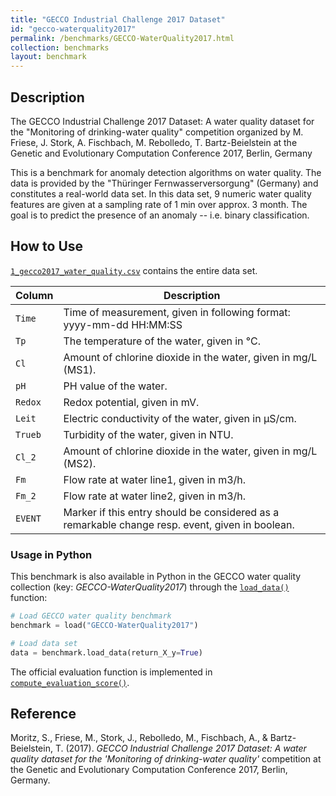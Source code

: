 ```yaml
---
title: "GECCO Industrial Challenge 2017 Dataset"
id: "gecco-waterquality2017"
permalink: /benchmarks/GECCO-WaterQuality2017.html
collection: benchmarks
layout: benchmark
---
```


## Description

The GECCO Industrial Challenge 2017 Dataset: A water quality dataset for the
"Monitoring of drinking-water quality" competition organized by M. Friese, J. Stork,
A. Fischbach, M. Rebolledo, T. Bartz-Beielstein at the Genetic and Evolutionary
Computation Conference 2017, Berlin, Germany

This is a benchmark for anomaly detection algorithms on water quality. The data is provided by
the "Thüringer Fernwasserversorgung" (Germany) and constitutes a real-world data set. In this
data set, 9 numeric water quality features are given at a sampling rate of 1 min over approx.
3 month. The goal is to predict the presence of an anomaly -- i.e. binary classification.

## How to Use

[`1_gecco2017_water_quality.csv`](https://zenodo.org/records/3884465/files/1_gecco2017_water_quality.csv?download=1) contains the entire data set.

| Column  | Description                                                                                      |
|---------|--------------------------------------------------------------------------------------------------|
| `Time`  | Time of measurement, given in following format: yyyy-mm-dd HH:MM:SS                              |
| `Tp`    | The temperature of the water, given in °C.                                                       |
| `Cl`    | Amount of chlorine dioxide in the water, given in mg/L (MS1).                                    |
| `pH`    | PH value of the water.                                                                           |
| `Redox` | Redox potential, given in mV.                                                                    |
| `Leit`  | Electric conductivity of the water, given in μS/cm.                                              |
| `Trueb` | Turbidity of the water, given in NTU.                                                            |
| `Cl_2`  | Amount of chlorine dioxide in the water, given in mg/L (MS2).                                    |
| `Fm`    | Flow rate at water line1, given in m3/h.                                                         |
| `Fm_2`  | Flow rate at water line2, given in m3/h.                                                         |
| `EVENT` | Marker if this entry should be considered as a remarkable change resp. event, given in boolean.  |

### Usage in Python

This benchmark is also available in Python in the GECCO water quality collection (key: *GECCO-WaterQuality2017*)
through the
[```load_data()```](https://water-benchmark-hub.readthedocs.io/en/stable/water_benchmark_hub.gecco_waterquality.html#water_benchmark_hub.gecco_waterquality.gecco_water_quality.GeccoWaterQuality2017.load_data)
function:
```python
# Load GECCO water quality benchmark
benchmark = load("GECCO-WaterQuality2017")

# Load data set
data = benchmark.load_data(return_X_y=True)
```

The official evaluation function is implemented in [```compute_evaluation_score()```](https://water-benchmark-hub.readthedocs.io/en/stable/water_benchmark_hub.gecco_waterquality.html#water_benchmark_hub.gecco_waterquality.gecco_water_quality.GeccoWaterQuality.compute_evaluation_score).

## Reference

Moritz, S., Friese, M., Stork, J., Rebolledo, M., Fischbach, A., & Bartz-Beielstein, T. (2017).
*GECCO Industrial Challenge 2017 Dataset: A water quality dataset for the 'Monitoring of drinking-water quality'*
competition at the Genetic and Evolutionary Computation Conference 2017, Berlin, Germany.